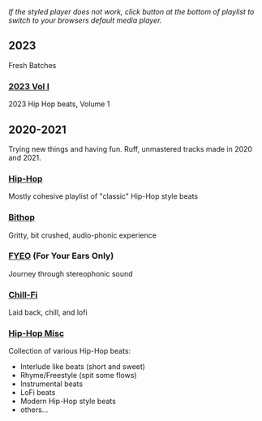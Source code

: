 _If the styled player does not work, click button at the bottom of playlist to switch to your browsers default media player._

## 2023
Fresh Batches

### [2023 Vol I](./playlists/2023-Vol-I.html)
2023 Hip Hop beats, Volume 1

## 2020-2021 
Trying new things and having fun. Ruff, unmastered tracks made in 2020 and 2021.

### [Hip-Hop](./playlists/hiphop.html)
Mostly cohesive playlist of "classic" Hip-Hop style beats

### [Bithop](./playlists/bithop.html)
Gritty, bit crushed, audio-phonic experience

### [FYEO](./playlists/fyeo.html) (For Your Ears Only)
Journey through stereophonic sound 

### [Chill-Fi](./playlists/chillfi.html)
Laid back, chill, and lofi

### [Hip-Hop Misc](./playlists/hiphopmisc.html)
Collection of various Hip-Hop beats:
- Interlude like beats (short and sweet)
- Rhyme/Freestyle (spit some flows)
- Instrumental beats
- LoFi beats
- Modern Hip-Hop style beats
- others...





